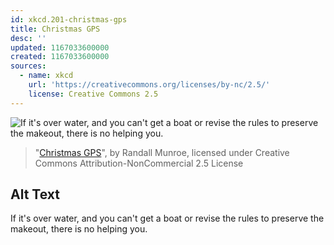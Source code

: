 ```yaml
---
id: xkcd.201-christmas-gps
title: Christmas GPS
desc: ''
updated: 1167033600000
created: 1167033600000
sources:
  - name: xkcd
    url: 'https://creativecommons.org/licenses/by-nc/2.5/'
    license: Creative Commons 2.5
---
```

![If it's over water, and you can't get a boat or revise the rules to preserve the makeout, there is no helping you.](https://imgs.xkcd.com/comics/christmas_gps.png)
> "[Christmas GPS](https://xkcd.com/201/)", by Randall Munroe, licensed under Creative Commons Attribution-NonCommercial 2.5 License

## Alt Text
If it's over water, and you can't get a boat or revise the rules to preserve the makeout, there is no helping you.
